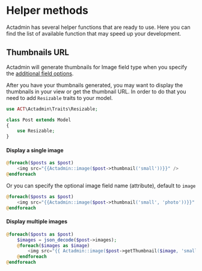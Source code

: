 # Helper methods

Actadmin has several helper functions that are ready to use. Here you can find the list of available function that may speed up your development.

## Thumbnails URL

Actadmin will generate thumbnails for Image field type when you specify the [additional field options](bread-builder.md#additional-field-options).

After you have your thumbnails generated, you may want to display the thumbnails in your view or get the thumbnail URL. In order to do that you need to add `Resizable` traits to your model.

```php
use ACT\Actadmin\Traits\Resizable;

class Post extends Model
{
    use Resizable;
}
```

#### Display a single image

```php
@foreach($posts as $post)
    <img src="{{Actadmin::image($post->thumbnail('small'))}}" />
@endforeach
```

Or you can specify the optional image field name \(attribute\), default to `image`

```php
@foreach($posts as $post)
    <img src="{{Actadmin::image($post->thumbnail('small', 'photo'))}}" />
@endforeach
```

#### Display multiple images

```php
@foreach($posts as $post)
    $images = json_decode($post->images);
    @foreach($images as $image)
        <img src="{{ Actadmin::image($post->getThumbnail($image, 'small')) }}" />
    @endforeach
@endforeach
```

